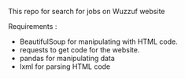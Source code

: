 This repo for search for jobs on Wuzzuf website

Requirements :
* BeautifulSoup for manipulating with HTML code.
* requests to get code for the website.
* pandas for manipulating data
* lxml for parsing HTML code 
